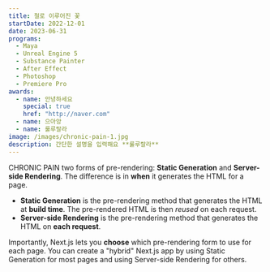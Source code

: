 ```yaml
---
title: 철로 이루어진 꽃
startDate: 2022-12-01
date: 2023-06-31
programs:
  - Maya
  - Unreal Engine 5
  - Substance Painter
  - After Effect
  - Photoshop
  - Premiere Pro
awards:
  - name: 안녕하세요
    special: true
    href: "http://naver.com"
  - name: 으아앙
  - name: 룰루랄라
image: /images/chronic-pain-1.jpg
description: 간단한 설명을 입력해요 **룰루랄라**
---
```


CHRONIC PAIN two forms of pre-rendering: **Static Generation** and **Server-side Rendering**. The difference is in **when** it generates the HTML for a page.

- **Static Generation** is the pre-rendering method that generates the HTML at **build time**. The pre-rendered HTML is then _reused_ on each request.
- **Server-side Rendering** is the pre-rendering method that generates the HTML on **each request**.

Importantly, Next.js lets you **choose** which pre-rendering form to use for each page. You can create a "hybrid" Next.js app by using Static Generation for most pages and using Server-side Rendering for others.
